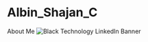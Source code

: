 # Albin_Shajan_C
About Me
![Black Technology LinkedIn Banner](https://github.com/albin-shajan-2004/albin_shajan/assets/125200933/28ab958c-23dd-41cb-ba94-a6846fbbab3e)


